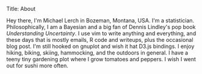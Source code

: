 Title: About

Hey there, I'm Michael Lerch in Bozeman, Montana, USA.  I'm a statistician.
Philosophically, I am a Bayesian and a big fan of Dennis Lindley's pop book
_Understanding Uncertainty_.  I use vim to write anything and everything, and
these days that is mostly emails, R code and writeups, plus the occasional blog
post.  I'm still hooked on gnuplot and wish it hat D3.js bindings.  I enjoy
hiking, biking, skiing, hammocking, and the outdoors in general.  I have a
teeny tiny gardening plot where I grow tomatoes and peppers.  I wish I went out
for sushi more often.
